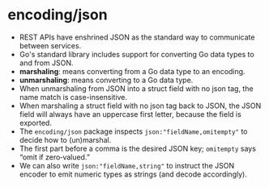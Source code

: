 # encoding/json

- REST APIs have enshrined JSON as the standard way to communicate between services.
- Go's standard library includes support for converting Go data types to and from JSON.
- **marshaling**: means converting from a Go data type to an encoding.
- **unmarshaling**: means converting to a Go data type.
- When unmarshaling from JSON into a struct field with no json tag, the name match is case-insensitive. 
- When marshaling a struct field with no json tag back to JSON, the JSON field will always have an uppercase first letter, because the field is exported.
- The `encoding/json` package inspects `json:"fieldName,omitempty"` to decide how to (un)marshal.
- The first part before a comma is the desired JSON key; `omitempty` says “omit if zero‐valued.”
- We can also write `json:"fieldName,string"` to instruct the JSON encoder to emit numeric types as strings (and decode accordingly).
